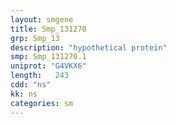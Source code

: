 ```yaml
---
layout: smgene
title: Smp_131270
grp: Smp_13
description: "hypothetical protein"
smp: Smp_131270.1
uniprot: "G4VKX6"
length:   243
cdd: "ns"
kk: ns
categories: sm
---
```

